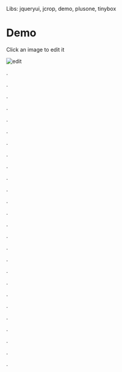 Libs: jqueryui, jcrop, demo, plusone, tinybox

# Demo

Click an image to edit it

![edit](http://img.imageresizing.net/mountain.jpg;width=100)

.

.


.

.


.

.


.

.


.

.


.

.


.

.


.

.


.

.


.

.


.

.


.

.


.

.

